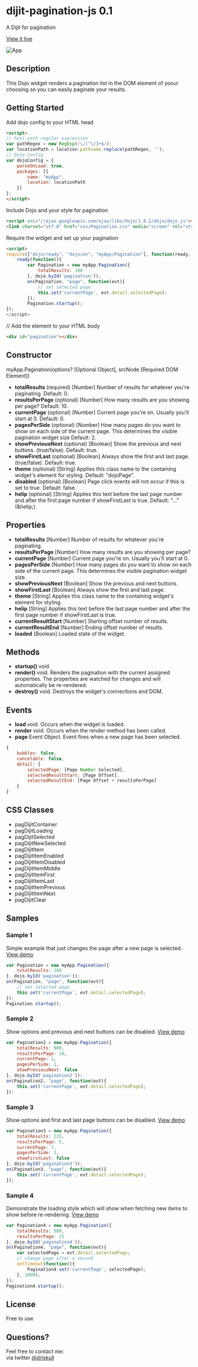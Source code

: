 # dijit-pagination-js 0.1
A Dijit for pagination

[View it live](http://driskull.github.com/dijit-pagination-js/)

![App](https://raw.github.com/driskull/dijit-pagination-js/master/Pagination.png)

## Description
This Dojo widget renders a pagination list in the DOM element of yoour choosing so you can easily paginate your results.

## Getting Started

Add dojo config to your HTML head
```html
<script>
// host path regular expression
var pathRegex = new RegExp(/\/[^\/]+$/);
var locationPath = location.pathname.replace(pathRegex, '');
// Dojo Config
var dojoConfig = {
    parseOnLoad: true,
    packages: [{
        name: "myApp",
        location: locationPath
    }]
};
</script>
```

Include Dojo and your style for pagination
```html
<script src="//ajax.googleapis.com/ajax/libs/dojo/1.8.2/dojo/dojo.js"></script>
<link charset="utf-8" href="css/Pagination.css" media="screen" rel="stylesheet" type="text/css">
```

Require the widget and set up your pagination
```html
<script>
require(["dojo/ready", "dojo/on", "myApp/Pagination"], function(ready, on){
    ready(function(){
        var Pagination = new myApp.Pagination({
            totalResults: 100
        }, dojo.byId('pagination'));
        on(Pagination, "page", function(evt){
            // set selected page
            this.set('currentPage', evt.detail.selectedPage);
        });
        Pagination.startup();
});
</script>
```

// Add the element to your HTML body
```html
<div id="pagination"></div>
```

## Constructor
myApp.Pagination(options? [Optional Object], srcNode [Required DOM Element])
- **totalResults** (required) [Number] Number of results for whatever you're paginating. Default: 0.
- **resultsPerPage** (optional) [Number] How many results are you showing per page? Default: 10.
- **currentPage** (optional) [Number] Current page you're on. Usually you'll start at 0. Default: 0.
- **pagesPerSide** (optional) [Number] How many pages do you want to show on each side of the current page. This determines the visible pagination widget size Default: 2.
- **showPreviousNext** (optional) [Boolean] Show the previous and next buttons. (true/false). Default: true.
- **showFirstLast** (optional) [Boolean] Always show the first and last page. (true/false). Default: true.
- **theme** (optional) [String] Applies this class name to the containing widget's element for styling. Default: "dojoPage".
- **disabled** (optional) [Boolean] Page click events will not occur if this is set to true. Default: false.
- **helip** (optional) [String] Applies this text before the last page number and after the first page number if showFirstLast is true. Default: "..." (&helip;).

## Properties
- **totalResults** [Number] Number of results for whatever you're paginating.
- **resultsPerPage** [Number] How many results are you showing per page?
- **currentPage** [Number] Current page you're on. Usually you'll start at 0.
- **pagesPerSide** [Number] How many pages do you want to show on each side of the current page. This determines the visible pagination widget size.
- **showPreviousNext** [Boolean] Show the previous and next buttons.
- **showFirstLast** [Boolean] Always show the first and last page.
- **theme** [String] Applies this class name to the containing widget's element for styling.
- **helip** [String] Applies this text before the last page number and after the first page number if showFirstLast is true.
- **currentResultStart** [Number] Starting offset number of results.
- **currentResultEnd** [Number] Ending offset number of results.
- **loaded**  [Boolean] Loaded state of the widget.

## Methods
- **startup()** void.
- **render()** void. Renders the pagination with the current assigned properties. The properties are watched for changes and will automatically be re-rendered.
- **destroy()** void. Destroys the widget's connections and DOM.

## Events
- **load** void. Occurs when the widget is loaded.
- **render** void. Occurs when the render method has been called.
- **page** Event Object. Event fires when a new page has been selected.

```javascript
{
    bubbles: false,
    cancelable: false,
    detail: {
        selectedPage: [Page Number Selected],
        selectedResultStart: [Page Offset],
        selectedResultEnd: [Page Offset + resultsPerPage]
    }
}
```
    
## CSS Classes
- pagDijitContainer
- pagDijitLoading
- pagDijitSelected
- pagDijitNewSelected
- pagDijitItem
- pagDijitItemEnabled
- pagDijitItemDisabled
- pagDijitItemMiddle
- pagDijitItemFirst
- pagDijitItemLast
- pagDijitItemPrevious
- pagDijitItemNext
- pagDijitClear

## Samples

### Sample 1
Simple example that just changes the page after a new page is selected.
[View demo](http://driskull.github.com/dijit-pagination-js/#ex1)
```javascript
var Pagination = new myApp.Pagination({
    totalResults: 100
}, dojo.byId('pagination'));
on(Pagination, "page", function(evt){
    // set selected page
    this.set('currentPage', evt.detail.selectedPage);
});
Pagination.startup();
```

### Sample 2
Show options and previous and next buttons can be disabled.
[View demo](http://driskull.github.com/dijit-pagination-js/#ex2)
```javascript
var Pagination2 = new myApp.Pagination({
	totalResults: 900,
	resultsPerPage: 10,
	currentPage: 1,
	pagesPerSide: 1,
	showPreviousNext: false
}, dojo.byId('pagination2'));
on(Pagination2, "page", function(evt){
	this.set('currentPage', evt.detail.selectedPage);
});
```

### Sample 3
Show options and first and last page buttons can be disabled.
[View demo](http://driskull.github.com/dijit-pagination-js/#ex3)
```javascript
var Pagination3 = new myApp.Pagination({
	totalResults: 225,
	resultsPerPage: 5,
	currentPage: 7,
	pagesPerSide: 3,
	showFirstLast: false
}, dojo.byId('pagination3'));
on(Pagination3, "page", function(evt){
	this.set('currentPage', evt.detail.selectedPage);
});
```

### Sample 4
Demonstrate the loading style which will show when fetching new items to show before re-rendering.
[View demo](http://driskull.github.com/dijit-pagination-js/#ex4)
```javascript
var Pagination4 = new myApp.Pagination({
    totalResults: 500,
    resultsPerPage: 25
}, dojo.byId('pagination4'));
on(Pagination4, "page", function(evt){
    var selectedPage = evt.detail.selectedPage;
    // change page after a second
    setTimeout(function(){
        Pagination4.set('currentPage', selectedPage);
    }, 1000);
});
Pagination4.startup();
```

## License
Free to use

## Questions?
Feel free to contact me:  
via twitter [@driskull](http://twitter.com/#!/driskull "")
